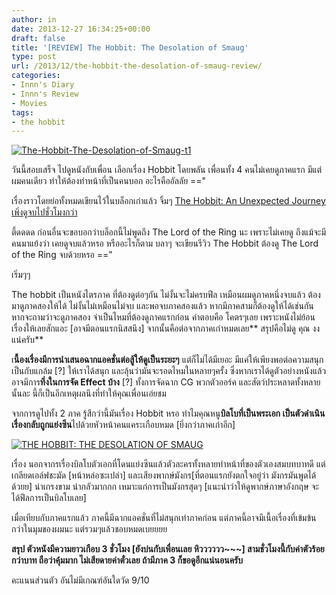 ```yaml
---
author: in
date: 2013-12-27 16:34:25+00:00
draft: false
title: '[REVIEW] The Hobbit: The Desolation of Smaug'
type: post
url: /2013/12/the-hobbit-the-desolation-of-smaug-review/
categories:
- Innn's Diary
- Innn's Review
- Movies
tags:
- the hobbit
---
```


[![The-Hobbit-The-Desolation-of-Smaug-t1](https://www.cyruszh.com/wp-content/uploads/2013/12/The-Hobbit-The-Desolation-of-Smaug-t1-1024x521.jpg)
](https://www.cyruszh.com/wp-content/uploads/2013/12/The-Hobbit-The-Desolation-of-Smaug-t1.jpg)

วันนี้สอบเสร็จ ไปดูหนังกับเพื่อน เลือกเรื่อง Hobbit โดยพลัน เพื่อนทั้ง 4 คนไม่เคยดูภาคแรก มีแต่ผมคนเดียว ทำให้ต้องทำหน้าที่เป็นคนบอก อะไรคืออัลลัย =="

<!-- more -->

เรื่องราวโดยย่อทั้งหมดเขียนไว้ในบล็อกเก่าแล้ว จิ้มๆ [The Hobbit: An Unexpected Journey เพิ่งดูจบไปชั่วโมงกว่า](https://www.cyruszh.com/the-hobbit-an-unexpected-journey-review/)

ตึ้ดดดด ก่อนอื่นจะขอบอกว่าบล็อกนี้ไม่พูดถึง The Lord of the Ring นะ เพราะไม่เคยดู ถึงแม้จะมีคนมาแย้งว่า เคยดูจบแล้วหรอ หรืออะไรก็ตาม บลาๆ จะเขียนรีวิว The Hobbit ต้องดู The Lord of the Ring จบด้วยหรอ =="

เริ่มๆๆ

The hobbit เป็นหนังไตรภาค ที่ต้องดูต่อๆกัน ไม่งั้นจะไม่ครบฟีล เหมือนผมดูภาคหนึ่งจบแล้ว ต้องมาดูภาคสองให้ได้ ไม่งั้นไม่เหมือนไม่จบ และพอจบภาคสองแล้ว หากมีภาคสามก็ต้องดูให้ได้เช่นกัน หากจะถามว่าจะดูภาคสอง จำเป็นไหมที่ต้องดูภาคแรกก่อน คำตอบคือ โคตรๆเลย เพราะหนังไม่ย้อนเรื่องให้เลยสักแอะ [อาจมีตอนแรกนิสสนึง] จากนั้นคือต่อจากภาคเก่าหมดเลย** สรุปคือไม่ดู คุณ งง แน่ครับ**

เ**นื้องเรื่องมีการนำเสนอฉากแอคชั่นต่อสู้ให้ดูเป็นระยะๆ** แต่ก็ไม่ได้มีเยอะ มีแค่ให้เพียงพอต่อความสนุกเป็นกับแกล้ม [?] ให้เราได้สนุก และลุ้นว่ามันจะรอดไหมในหลายๆครั้ง ซึ่งหากเราได้ดูตัวอย่างหนังแล้ว อาจมีการ**ทึ่งในการจัด Effect บ้าง** [?] ทั้งการจัดฉาก CG พวกตัวออร์ค และสัตว์ประหลาดทั้งหลายนั้นละ นี้ก็เป็นอีกเหตุผลนึงที่ทำให้คุณเพื่อนเอ่ยชม

จากการดูไปทั้ง 2 ภาค รู้สึกว่านี้มันเรื่อง Hobbit หรอ ทำไมคุณหนู**บิลโบที่เป็นพระเอก เป็นตัวดำเนินเรื่องกลับถูกแย่งซีน**ไปด้วยหัวหน้าคนแคระเกือบหมด [ยิ่งกว่าภาคเก่าอีก]

[![THE HOBBIT: THE DESOLATION OF SMAUG](https://www.cyruszh.com/wp-content/uploads/2013/12/the-hobbit-desolation-of-smaug2.jpg)
](https://www.cyruszh.com/wp-content/uploads/2013/12/the-hobbit-desolation-of-smaug2.jpg)

เรื่อง นอกจากรเรื่องบิลโบตัวเอกที่โดนแย่งซีนแล้วตัวละครทั้งหลายทำหน้าที่ของตัวเองสมบทบาทดี แต่เกลียดเอล์ฟชะมัด [หน้าหล่อซะเปล่า] และเสียงพากษ์มังกร[ที่ตอนแรกยังตกใจอยู่ว่า มังกรมันพูดได้ด้วยย] น่าเกรงขาม น่ากลัวมากกก เหมาะแก่การเป็นมังกรสุดๆ [แนะนำว่าให้ดูพากษ์ภาษาอังกฤษ จะได้ฟีลการเป็นบิลโบเลย]

เมื่อเทียบกับภาคแรกแล้ว ภาคนี้มีฉากแอคชั่นที่ไม่สนุกเท่าภาคก่อน แต่ภาคนี้อาจมีเนื้อเรื่องที่เข้มข้นกว่าในมุมของผมนะ แต่รวมๆแล้วชอบหมดเบยยยย

**สรุป ตัวหนังมีความยาวเกือบ 3 ชั่วโมง [ยังบ่นกับเพื่อนเลย หิวววววว~~~] สามชั่วโมงนี้กับค่าตัวร้อยกว่าบาท ถือว่าคุ้มมาก ไม่เสียดายค่าตั๋วเลย ถ้ามีภาค 3 ก็ขอดูอีกแน่นอนครับ**

คะแนนส่วนตัว อันไม่มีเกณฑ์อันใดวัด 9/10
